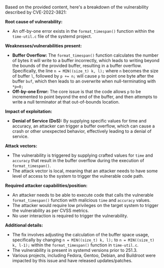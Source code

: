Based on the provided content, here's a breakdown of the vulnerability described by CVE-2022-3821:

**Root cause of vulnerability:**
- An off-by-one error exists in the `format_timespan()` function within the `time-util.c` file of the systemd project.

**Weaknesses/vulnerabilities present:**
- **Buffer Overflow:** The `format_timespan()` function calculates the number of bytes it will write to a buffer incorrectly, which leads to writing beyond the bounds of the provided buffer, resulting in a buffer overflow. Specifically, the line `n = MIN((size_t) k, l);` where `n` becomes the size of buffer `l`, followed by `p += n;` will cause `p` to point one byte after the buffer `buf`, which then leads to an overwrite when null-terminating with `*p=0;`
- **Off-by-one Error:** The core issue is that the code allows `p` to be incremented to point beyond the end of the buffer, and then attempts to write a null terminator at that out-of-bounds location.

**Impact of exploitation:**
- **Denial of Service (DoS):** By supplying specific values for time and accuracy, an attacker can trigger a buffer overflow, which can cause a crash or other unexpected behavior, effectively leading to a denial of service.

**Attack vectors:**
- The vulnerability is triggered by supplying crafted values for `time` and `accuracy` that result in the buffer overflow during the execution of `format_timespan()`.
- The attack vector is local, meaning that an attacker needs to have some level of access to the system to trigger the vulnerable code path.

**Required attacker capabilities/position:**
- An attacker needs to be able to execute code that calls the vulnerable `format_timespan()` function with malicious `time` and `accuracy` values.
- The attacker would require low privileges on the target system to trigger the vulnerability as per CVSS metrics.
- No user interaction is required to trigger the vulnerability.

**Additional details:**
- The fix involves adjusting the calculation of the buffer space usage, specifically by changing  `n = MIN((size_t) k, l);` to `n = MIN((size_t) k, l-1);` within the `format_timespan()` function in `time-util.c`.
- The vulnerability is present in systemd versions prior to 251.3.
- Various projects, including Fedora, Gentoo, Debian, and Buildroot were impacted by this issue and have released updates/patches.